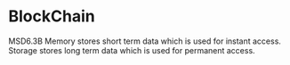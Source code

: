 # BlockChain
MSD6.3B
Memory stores short term data which is used for instant access. 
Storage stores long term data which is used for permanent access.